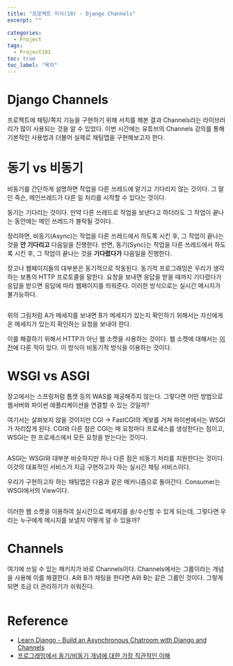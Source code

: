 ```yaml
---
title: "프로젝트 지식(10) - Django Channels"
excerpt: ""

categories:
  - Project
tags:
  - Project101
toc: true
toc_label: "목차"
---
```


# Django Channels

프로젝트에 채팅/쪽지 기능을 구현하기 위해 서치를 해본 결과 Channels라는 라이브러리가 많이 사용되는 것을 알 수 있었다. 이번 시간에는 유튜브의 Channels 강의를 통해 기본적인 사용법과 더불어 실제로 채팅앱을 구현해보고자 한다.

# 동기 vs 비동기

비동기를 간단하게 설명하면 작업을 다른 쓰레드에 맡기고 기다리지 않는 것이다. 그 말인 즉슨, 메인쓰레드가 다른 일 처리를 시작할 수 있다는 것이다.

동기는 기다리는 것이다. 만약 다른 쓰레드로 작업을 보낸다고 하더라도 그 작업이 끝나는 동안에는 메인 쓰레드가 블락될 것이다. 

정리하면, 비동기(Async)는 작업을 다른 쓰레드에서 하도록 시킨 후, 그 작업이 끝나는 것을 **안 기다리고** 다음일을 진행한다. 반면, 동기(Sync)는 작업을 다른 쓰레드에서 하도록 시킨 후, 그 작업이 끝나는 것을 **기다렸다가** 다음일을 진행한다.

장고나 웹페이지들의 대부분은 동기적으로 작동된다. 동기적 프로그래밍은 우리가 생각하는 보통의 HTTP 프로토콜을 말한다. 요청을 보내면 응답을 받을 때까지 기다렸다가 응답을 받으면 응답에 따라 웹페이지를 띄워준다. 이러한 방식으로는 실시간 메시지가 불가능하다. 

<img src="">

위의 그림처럼 A가 메세지를 보내면 B가 메세지가 있는지 확인하기 위해서는 자신에게 온 메세지가 있는지 확인하는 요청을 보내야 한다.

이를 해결하기 위해서 HTTP가 아닌 웹 소켓을 사용하는 것이다. 웹 소켓에 대해서는 <a href="https://kgw7401.github.io/project/project8/">이전</a>에 다룬 적이 있다. 이 방식이 비동기적 방식을 이용하는 것이다. 

# WSGI vs ASGI

장고에서는 스프링처럼 톰캣 등의 WAS를 제공해주지 않는다. 그렇다면 어떤 방법으로 웹서버와 파이썬 애플리케이션을 연결할 수 있는 것일까?

여기서는 살펴보지 않을 것이지만 CGI -> FastCGI의 계보를 거쳐 파이썬에서는 WSGI가 자리잡게 된다. CGI와 다른 점은 CGI는 매 요청마다 프로세스를 생성한다는 점이고, WSGI는 한 프로세스에서 모든 요청을 받는다는 것이다. 

<img src="">

ASGI는 WSGI와 대부분 비슷하지만 하나 다른 점은 비동기 처리를 지원한다는 것이다. 이것의 대표적인 서비스가 지금 구현하고자 하는 실시간 채팅 서비스이다. 

우리가 구현하고자 하는 채팅앱은 다음과 같은 메커니즘으로 돌아간다. Consumer는 WSGI에서의 View이다.

<img src="">

이러한 웹 소켓을 이용하여 실시간으로 메세지를 송/수신할 수 있게 되는데, 그렇다면 우리는 누구에게 메시지를 보낼지 어떻게 알 수 있을까?

# Channels

여기에 쓰일 수 있는 패키지가 바로 Channels이다. Channels에서는 그룹이라는 개념을 사용해 이를 해결한다. A와 B가 채팅을 한다면 A와 B는 같은 그룹인 것이다. 그렇게 되면 조금 더 관리하기가 쉬워진다. 

<img src="">

# Reference

- <a href="https://www.youtube.com/watch?v=F4nwRQPXD8w">Learn Django - Build an Asynchronous Chatroom with Django and Channels</a>
- <a href="https://www.youtube.com/watch?v=zRJOte7TaPw">프로그래밍에서 동기/비동기 개념에 대한 가장 직관적인 이해</a>